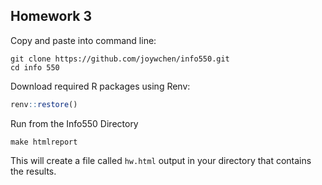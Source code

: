 ## Homework 3

Copy and paste into command line: 

```
git clone https://github.com/joywchen/info550.git
cd info 550
```

Download required R packages using Renv: 

``` r
renv::restore()
```

Run from the Info550 Directory

``` 
make htmlreport
```

This will create a file called `hw.html` output in your directory that contains the results.
